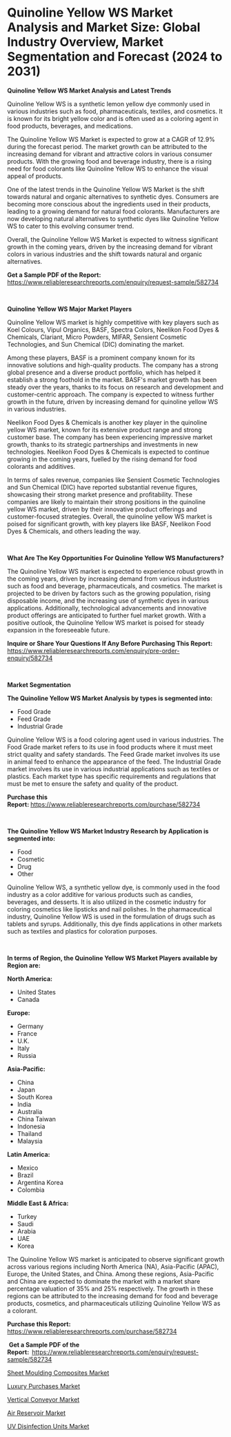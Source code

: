 <p><h1>Quinoline Yellow WS Market Analysis and Market Size: Global Industry Overview, Market Segmentation and Forecast (2024 to 2031)</h1></p><p><strong>Quinoline Yellow WS Market Analysis and Latest Trends</strong></p>
<p><p>Quinoline Yellow WS is a synthetic lemon yellow dye commonly used in various industries such as food, pharmaceuticals, textiles, and cosmetics. It is known for its bright yellow color and is often used as a coloring agent in food products, beverages, and medications.</p><p>The Quinoline Yellow WS Market is expected to grow at a CAGR of 12.9% during the forecast period. The market growth can be attributed to the increasing demand for vibrant and attractive colors in various consumer products. With the growing food and beverage industry, there is a rising need for food colorants like Quinoline Yellow WS to enhance the visual appeal of products.</p><p>One of the latest trends in the Quinoline Yellow WS Market is the shift towards natural and organic alternatives to synthetic dyes. Consumers are becoming more conscious about the ingredients used in their products, leading to a growing demand for natural food colorants. Manufacturers are now developing natural alternatives to synthetic dyes like Quinoline Yellow WS to cater to this evolving consumer trend.</p><p>Overall, the Quinoline Yellow WS Market is expected to witness significant growth in the coming years, driven by the increasing demand for vibrant colors in various industries and the shift towards natural and organic alternatives.</p></p>
<p><strong>Get a Sample PDF of the Report:&nbsp;</strong> <a href="https://www.reliableresearchreports.com/enquiry/request-sample/582734">https://www.reliableresearchreports.com/enquiry/request-sample/582734</a></p>
<p>&nbsp;</p>
<p><strong>Quinoline Yellow WS Major Market Players</strong></p>
<p><p>Quinoline Yellow WS market is highly competitive with key players such as Koel Colours, Vipul Organics, BASF, Spectra Colors, Neelikon Food Dyes & Chemicals, Clariant, Micro Powders, MIFAR, Sensient Cosmetic Technologies, and Sun Chemical (DIC) dominating the market. </p><p>Among these players, BASF is a prominent company known for its innovative solutions and high-quality products. The company has a strong global presence and a diverse product portfolio, which has helped it establish a strong foothold in the market. BASF's market growth has been steady over the years, thanks to its focus on research and development and customer-centric approach. The company is expected to witness further growth in the future, driven by increasing demand for quinoline yellow WS in various industries.</p><p>Neelikon Food Dyes & Chemicals is another key player in the quinoline yellow WS market, known for its extensive product range and strong customer base. The company has been experiencing impressive market growth, thanks to its strategic partnerships and investments in new technologies. Neelikon Food Dyes & Chemicals is expected to continue growing in the coming years, fuelled by the rising demand for food colorants and additives.</p><p>In terms of sales revenue, companies like Sensient Cosmetic Technologies and Sun Chemical (DIC) have reported substantial revenue figures, showcasing their strong market presence and profitability. These companies are likely to maintain their strong positions in the quinoline yellow WS market, driven by their innovative product offerings and customer-focused strategies. Overall, the quinoline yellow WS market is poised for significant growth, with key players like BASF, Neelikon Food Dyes & Chemicals, and others leading the way.</p></p>
<p>&nbsp;</p>
<p><strong>What Are The Key Opportunities For Quinoline Yellow WS Manufacturers?</strong></p>
<p><p>The Quinoline Yellow WS market is expected to experience robust growth in the coming years, driven by increasing demand from various industries such as food and beverage, pharmaceuticals, and cosmetics. The market is projected to be driven by factors such as the growing population, rising disposable income, and the increasing use of synthetic dyes in various applications. Additionally, technological advancements and innovative product offerings are anticipated to further fuel market growth. With a positive outlook, the Quinoline Yellow WS market is poised for steady expansion in the foreseeable future.</p></p>
<p><strong>Inquire or Share Your Questions If Any Before Purchasing This Report:</strong> <a href="https://www.reliableresearchreports.com/enquiry/pre-order-enquiry/582734">https://www.reliableresearchreports.com/enquiry/pre-order-enquiry/582734</a></p>
<p>&nbsp;</p>
<p><strong>Market Segmentation</strong></p>
<p><strong>The Quinoline Yellow WS Market Analysis by types is segmented into:</strong></p>
<p><ul><li>Food Grade</li><li>Feed Grade</li><li>Industrial Grade</li></ul></p>
<p><p>Quinoline Yellow WS is a food coloring agent used in various industries. The Food Grade market refers to its use in food products where it must meet strict quality and safety standards. The Feed Grade market involves its use in animal feed to enhance the appearance of the feed. The Industrial Grade market involves its use in various industrial applications such as textiles or plastics. Each market type has specific requirements and regulations that must be met to ensure the safety and quality of the product.</p></p>
<p><strong>Purchase this Report:&nbsp;</strong><a href="https://www.reliableresearchreports.com/purchase/582734">https://www.reliableresearchreports.com/purchase/582734</a></p>
<p>&nbsp;</p>
<p><strong>The Quinoline Yellow WS Market Industry Research by Application is segmented into:</strong></p>
<p><ul><li>Food</li><li>Cosmetic</li><li>Drug</li><li>Other</li></ul></p>
<p><p>Quinoline Yellow WS, a synthetic yellow dye, is commonly used in the food industry as a color additive for various products such as candies, beverages, and desserts. It is also utilized in the cosmetic industry for coloring cosmetics like lipsticks and nail polishes. In the pharmaceutical industry, Quinoline Yellow WS is used in the formulation of drugs such as tablets and syrups. Additionally, this dye finds applications in other markets such as textiles and plastics for coloration purposes.</p></p>
<p>&nbsp;</p>
<p><strong>In terms of Region, the Quinoline Yellow WS Market Players available by Region are:</strong></p>
<p>
    <p> <strong> North America: </strong>
        <ul>
            <li>United States</li>
            <li>Canada</li>
        </ul>
        </p> 
    <p> <strong> Europe: </strong>
        <ul>
            <li>Germany</li>
            <li>France</li>
            <li>U.K.</li>
            <li>Italy</li>
            <li>Russia</li>
        </ul>
        </p> 
    <p> <strong> Asia-Pacific: </strong>
        <ul>
            <li>China</li>
            <li>Japan</li>
            <li>South Korea</li>
            <li>India</li>
            <li>Australia</li>
            <li>China Taiwan</li>
            <li>Indonesia</li>
            <li>Thailand</li>
            <li>Malaysia</li>
        </ul>
        </p> 
    <p> <strong> Latin America: </strong>
        <ul>
            <li>Mexico</li>
            <li>Brazil</li>
            <li>Argentina Korea</li>
            <li>Colombia</li>
        </ul>
        </p> 
    <p> <strong> Middle East & Africa: </strong>
        <ul>
            <li>Turkey</li>
            <li>Saudi</li>
            <li>Arabia</li>
            <li>UAE</li>
            <li>Korea</li>
        </ul>
    </p>
    </p>
<p><p>The Quinoline Yellow WS market is anticipated to observe significant growth across various regions including North America (NA), Asia-Pacific (APAC), Europe, the United States, and China. Among these regions, Asia-Pacific and China are expected to dominate the market with a market share percentage valuation of 35% and 25% respectively. The growth in these regions can be attributed to the increasing demand for food and beverage products, cosmetics, and pharmaceuticals utilizing Quinoline Yellow WS as a colorant.</p></p>
<p><strong>Purchase this Report: </strong><a href="https://www.reliableresearchreports.com/purchase/582734">https://www.reliableresearchreports.com/purchase/582734</a></p>
<p>&nbsp;<strong>Get a Sample PDF of the Report:&nbsp;&nbsp;</strong><a href="https://www.reliableresearchreports.com/enquiry/request-sample/582734">https://www.reliableresearchreports.com/enquiry/request-sample/582734</a></p>
<p><strong></strong></p>
<p><p><a href="https://github.com/RoccoManning/Market-Research-Report-List-3/blob/main/sheet-moulding-composites-market.md">Sheet Moulding Composites Market</a></p><p><a href="https://github.com/edytherolanlouisejk1miz0wig/Market-Research-Report-List-1/blob/main/luxury-purchases-market.md">Luxury Purchases Market</a></p><p><a href="https://github.com/gulaimolin/Market-Research-Report-List-3/blob/main/vertical-conveyor-market.md">Vertical Conveyor Market</a></p><p><a href="https://github.com/mauripalmi/Market-Research-Report-List-2/blob/main/air-reservoir-market.md">Air Reservoir Market</a></p><p><a href="https://github.com/peachesmcdowel1/Market-Research-Report-List-1/blob/main/uv-disinfection-units-market.md">UV Disinfection Units Market</a></p></p>